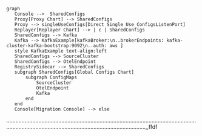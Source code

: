 ```mermaid
graph 
   Console -->  SharedConfigs
   Proxy[Proxy Chart] --> SharedConfigs
   Proxy --> singleUseConfigs[Direct Single Use ConfigsListenPort]  
   Replayer[Replayer Chart] --> | c | SharedConfigs
   SharedConfigs --> Kafka
   Kafka --> KafkaExample[kafkaBroker:\n..brokerEndpoints: kafka-cluster-kafka-bootstrap:9092\n..auth: aws ]
   style KafkaExample text-align:left
   SharedConfigs --> SourceCluster
   SharedConfigs --> OtelEndpoint
   RegistrySidecar --> SharedConfigs
   subgraph SharedConfigs[Global Configs Chart]
       subgraph ConfigMaps 
           SourceCluster
           OtelEndpoint
           Kafka
       end
   end
   Console[Migration Console] --> else 
```

.......................................................................................................................................................................................................................,,ffdf